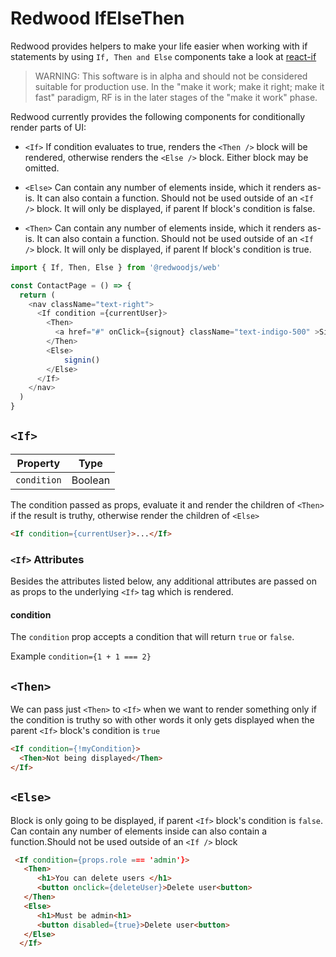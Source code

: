 # Redwood IfElseThen

Redwood provides helpers to make your life easier when working with if statements by using `If, Then and Else` components take a look at [react-if](https://github.com/romac/react-if)

> WARNING: This software is in alpha and should not be considered suitable for production use. In the "make it work; make it right; make it fast" paradigm, RF is in the later stages of the "make it work" phase.

Redwood currently provides the following components for conditionally render parts of UI:

* `<If>` If condition evaluates to true, renders the `<Then />` block will be rendered, otherwise renders the `<Else />` block. Either block may be omitted.

* `<Else>` Can contain any number of elements inside, which it renders as-is. It can also contain a function. Should not be used outside of an `<If />` block. It will only be displayed, if parent If block's condition is false.

* `<Then>` Can contain any number of elements inside, which it renders as-is. It can also contain a function. Should not be used outside of an `<If />` block. It will only be displayed, if parent If block's condition is true.


```javascript
import { If, Then, Else } from '@redwoodjs/web'

const ContactPage = () => {
  return (
    <nav className="text-right">
      <If condition ={currentUser}>
        <Then>
          <a href="#" onClick={signout} className="text-indigo-500" >Sign Out</a>
        </Then>
        <Else>
            signin()
        </Else>
      </If>
    </nav>
  )
}
```

## `<If>`

| Property      | Type    |
| ------------- | ------- |
| `condition`   | Boolean |

The condition passed as props, evaluate it and render the children of `<Then>` if the result is truthy, otherwise render the children of `<Else>`

```html
<If condition={currentUser}>...</If>

```

### `<If>` Attributes

Besides the attributes listed below, any additional attributes are passed on as props to the underlying `<If>` tag which is rendered.

#### condition

The `condition` prop accepts a condition that will return `true` or `false`.

Example `condition={1 + 1 === 2}`




## `<Then>`

We can pass just `<Then>` to `<If>` when we want to render something only if the condition is truthy so with other words it only gets displayed when the parent `<If>` block's condition is `true`

```html
<If condition={!myCondition}>
  <Then>Not being displayed</Then>
</If>
```

## `<Else>`

<Else> Block is only going to be displayed, if parent `<If>` block's condition is `false`. Can contain any number of elements inside can also contain a function.Should not be used outside of an `<If />` block

```html
 <If condition={props.role === 'admin'}>
   <Then>
      <h1>You can delete users </h1>
      <button onclick={deleteUser}>Delete user<button>
   </Then>
   <Else>
      <h1>Must be admin<h1>
      <button disabled={true}>Delete user<button>
   </Else>
  </If>
```
